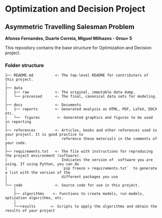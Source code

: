 # Optimization and Decision Project
## Asymmetric Travelling Salesman Problem

**Afonso Fernandes, Duarte Correia, Miguel Milhazes - Grou+ 5**

This repository contains the base structure for Optimization and Decision project.

### Folder structure

```
├── README.md          <- The top-level README for contributers of this project.
│
├── data
│   ├── raw            <- The original, immutable data dump.
│   └── processed      <- The final, canonical data sets for modeling.
│
├── docs               <- Documents
│   ├── reports        <- Generated analysis as HTML, PDF, LaTeX, DOCX etc.
│   └──  figures        <- Generated graphics and figures to be used in reporting
│
├── references         <- Articles, books and other references used in your project. It is good practice to  
|                         reference these materials in the comments of your code.
│
├── requirements.txt   <- The file with instructions for reproducing the project environment (software).  
|                         Indicates the version of  software you are using. If using Python, you can do 
|                         `pip freeze > requirements.txt`  to generate a list with the version of the 
|                         different packages you use
│
└── code               <- Source code for use in this project.
    │
    ├── algorithms    <- Functions to create models, run models, optization algorithms, etc.
    │
    └──results       <- Scripts to apply the algorithms and obtain the results of your project
```
